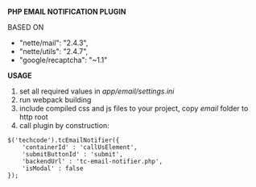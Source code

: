 **PHP EMAIL NOTIFICATION PLUGIN**

BASED ON
* "nette/mail": "2.4.3",
* "nette/utils": "2.4.7",
* "google/recaptcha": "~1.1"

**USAGE**
1. set all required values in *app/email/settings.ini*
2. run webpack building
3. include compiled css and js files to your project, copy *email* folder to http root
4. call plugin by construction:
```
$('techcode').tcEmailNotifier({
    'containerId' : 'callUsElement',
    'submitButtonId' : 'submit',
    'backendUrl' : 'tc-email-notifier.php',
    'isModal' : false
});
```
    

